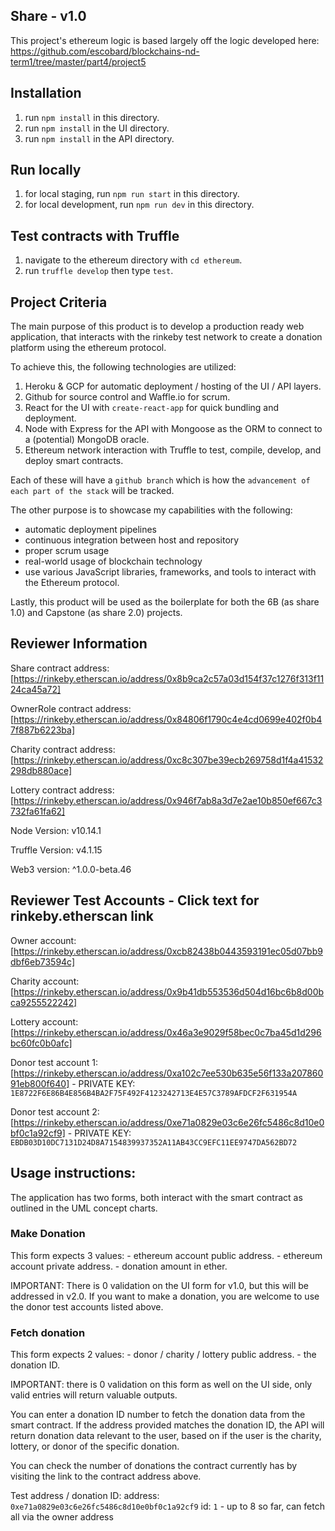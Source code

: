 ## Share - v1.0

This project's ethereum logic is based largely off the logic developed here: https://github.com/escobard/blockchains-nd-term1/tree/master/part4/project5

## Installation

1) run `npm install` in this directory.
2) run `npm install` in the UI directory.
3) run `npm install` in the API directory.

## Run locally

1) for local staging, run `npm run start` in this directory.
2) for local development, run `npm run dev` in this directory.

## Test contracts with Truffle

1) navigate to the ethereum directory with `cd ethereum`.
2) run `truffle develop` then type `test`.

## Project Criteria

The main purpose of this product is to develop a production ready web application, that interacts with the rinkeby test network to create a donation platform using the ethereum protocol.

To achieve this, the following technologies are utilized:

1) Heroku & GCP for automatic deployment / hosting of the UI / API layers.
2) Github for source control and Waffle.io for scrum.
2) React for the UI with `create-react-app` for quick bundling and deployment.
3) Node with Express for the API with Mongoose as the ORM to connect to a (potential) MongoDB oracle.
5) Ethereum network interaction with Truffle to test, compile, develop, and deploy smart contracts.

Each of these will have a `github branch` which is how the `advancement of each part of the stack` will be tracked.

The other purpose is to showcase my capabilities with the following:
 - automatic deployment pipelines
 - continuous integration between host and repository
 - proper scrum usage
 - real-world usage of blockchain technology
 - use various JavaScript libraries, frameworks, and tools to interact with the Ethereum protocol.

Lastly, this product will be used as the boilerplate for both the 6B (as share 1.0) and Capstone (as share 2.0) projects.

## Reviewer Information

Share contract address:[https://rinkeby.etherscan.io/address/0x8b9ca2c57a03d154f37c1276f313f1124ca45a72]

OwnerRole contract address:[https://rinkeby.etherscan.io/address/0x84806f1790c4e4cd0699e402f0b47f887b6223ba]

Charity contract address:[https://rinkeby.etherscan.io/address/0xc8c307be39ecb269758d1f4a41532298db880ace]

Lottery contract address:[https://rinkeby.etherscan.io/address/0x946f7ab8a3d7e2ae10b850ef667c3732fa61fa62]

Node Version: v10.14.1 

Truffle Version: v4.1.15

Web3 version: ^1.0.0-beta.46

## Reviewer Test Accounts - Click text for rinkeby.etherscan link

Owner account: [https://rinkeby.etherscan.io/address/0xcb82438b0443593191ec05d07bb9dbf6eb73594c]

Charity account: [https://rinkeby.etherscan.io/address/0x9b41db553536d504d16bc6b8d00bca9255522242]

Lottery account: [https://rinkeby.etherscan.io/address/0x46a3e9029f58bec0c7ba45d1d296bc60fc0b0afc]

Donor test account 1: [https://rinkeby.etherscan.io/address/0xa102c7ee530b635e56f133a20786091eb800f640] - PRIVATE KEY: `1E8722F6E86B4E856B4BA2F75F492F4123242713E4E57C3789AFDCF2F631954A`

Donor test account 2: [https://rinkeby.etherscan.io/address/0xe71a0829e03c6e26fc5486c8d10e0bf0c1a92cf9] - PRIVATE KEY: `EBDB03D10DC7131D24D8A7154839937352A11AB43CC9EFC11EE9747DA562BD72`

## Usage instructions:

The application has two forms, both interact with the smart contract as outlined in the UML concept charts.

### Make Donation

This form expects 3 values:
    - ethereum account public address.
    - ethereum account private address.
    - donation amount in ether.

IMPORTANT: There is 0 validation on the UI form for v1.0, but this will be addressed in v2.0. If you want to make a donation, you are welcome to use the donor test accounts listed above.

### Fetch donation

This form expects 2 values:
    - donor / charity / lottery public address.
    - the donation ID.

IMPORTANT: there is 0 validation on this form as well on the UI side, only valid entries will return valuable outputs.

You can enter a donation ID number to fetch the donation data from the smart contract. If the address provided matches the donation ID, the API will return donation data relevant to the user, based on if the user is the charity, lottery, or donor of the specific donation.

You can check the number of donations the contract currently has by visiting the link to the contract address above.

Test address / donation ID:
address: `0xe71a0829e03c6e26fc5486c8d10e0bf0c1a92cf9`
id: `1` - up to 8 so far, can fetch all via the owner address